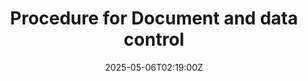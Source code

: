 ---
title: Procedure for Document and data control
linkTitle: Procedure for Document and data control
date: '2025-05-06T02:19:00Z'
weight: 1
description: Establish a procedure for document and data control, including steps
  for creation, review, approval, publishing, distribution, maintenance, and archival,
  ensuring compliance with ISO 20121 standards and proper handling of sensitive information.
draft: false
ref: procedure-for-document-and-data-control
---